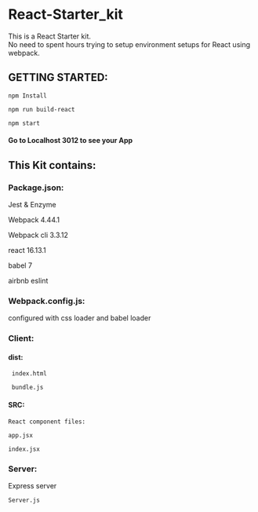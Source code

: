 # React-Starter_kit
This is a React Starter kit.  
No need to spent hours trying to setup environment setups for React using webpack. 

## GETTING STARTED:
```
npm Install
```
```
npm run build-react
```
```
npm start
```
#### Go to Localhost 3012 to see your App

## This Kit contains:

### Package.json:
Jest & Enzyme

Webpack 4.44.1

Webpack cli 3.3.12

react 16.13.1

babel 7

airbnb eslint

### Webpack.config.js:
configured with css loader and babel loader

### Client:

#### dist:
```
 index.html 
 
 bundle.js
 ````
#### SRC:
```
React component files:

app.jsx

index.jsx
```
### Server:
 Express server
 ```
 Server.js
 ```
